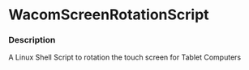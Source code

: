 # WacomScreenRotationScript

### Description
A Linux Shell Script to rotation the touch screen for Tablet Computers
